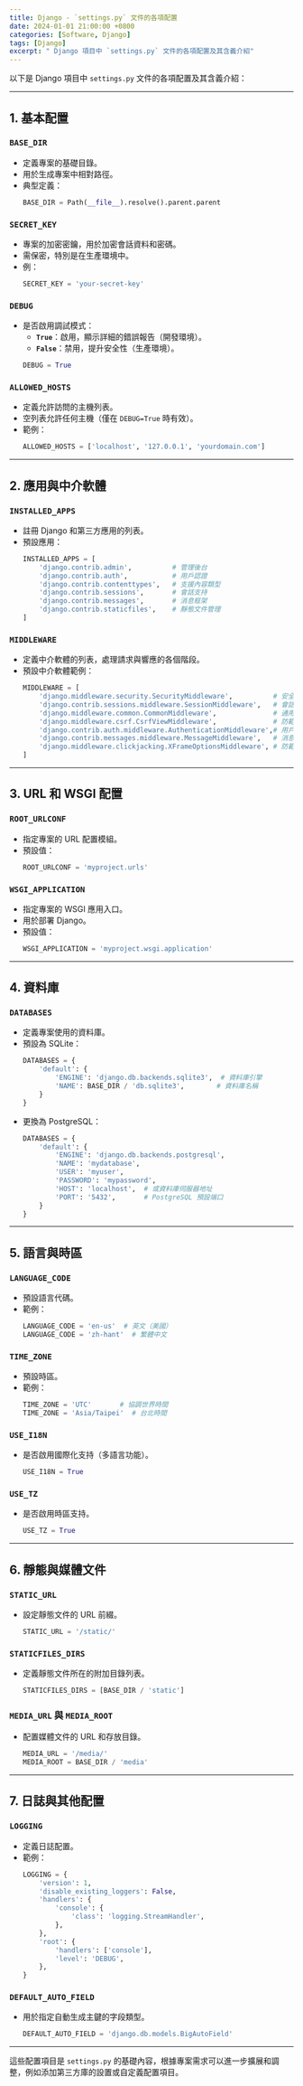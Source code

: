 ```yaml
---
title: Django - `settings.py` 文件的各項配置
date: 2024-01-01 21:00:00 +0800
categories: [Software, Django]
tags: [Django]
excerpt: " Django 項目中 `settings.py` 文件的各項配置及其含義介紹"
---
```


以下是 Django 項目中 `settings.py` 文件的各項配置及其含義介紹：

---

## **1. 基本配置**

### **`BASE_DIR`**

- 定義專案的基礎目錄。
- 用於生成專案中相對路徑。
- 典型定義：
  ```python
  BASE_DIR = Path(__file__).resolve().parent.parent
  ```

### **`SECRET_KEY`**

- 專案的加密密鑰，用於加密會話資料和密碼。
- 需保密，特別是在生產環境中。
- 例：
  ```python
  SECRET_KEY = 'your-secret-key'
  ```

### **`DEBUG`**

- 是否啟用調試模式：
  - **`True`**：啟用，顯示詳細的錯誤報告（開發環境）。
  - **`False`**：禁用，提升安全性（生產環境）。
  ```python
  DEBUG = True
  ```

### **`ALLOWED_HOSTS`**

- 定義允許訪問的主機列表。
- 空列表允許任何主機（僅在 `DEBUG=True` 時有效）。
- 範例：
  ```python
  ALLOWED_HOSTS = ['localhost', '127.0.0.1', 'yourdomain.com']
  ```

---

## **2. 應用與中介軟體**

### **`INSTALLED_APPS`**

- 註冊 Django 和第三方應用的列表。
- 預設應用：
  ```python
  INSTALLED_APPS = [
      'django.contrib.admin',          # 管理後台
      'django.contrib.auth',           # 用戶認證
      'django.contrib.contenttypes',   # 支援內容類型
      'django.contrib.sessions',       # 會話支持
      'django.contrib.messages',       # 消息框架
      'django.contrib.staticfiles',    # 靜態文件管理
  ]
  ```

### **`MIDDLEWARE`**

- 定義中介軟體的列表，處理請求與響應的各個階段。
- 預設中介軟體範例：
  ```python
  MIDDLEWARE = [
      'django.middleware.security.SecurityMiddleware',          # 安全相關
      'django.contrib.sessions.middleware.SessionMiddleware',   # 會話支持
      'django.middleware.common.CommonMiddleware',              # 通用功能
      'django.middleware.csrf.CsrfViewMiddleware',              # 防範 CSRF
      'django.contrib.auth.middleware.AuthenticationMiddleware',# 用戶認證
      'django.contrib.messages.middleware.MessageMiddleware',   # 消息框架
      'django.middleware.clickjacking.XFrameOptionsMiddleware', # 防範點擊劫持
  ]
  ```

---

## **3. URL 和 WSGI 配置**

### **`ROOT_URLCONF`**

- 指定專案的 URL 配置模組。
- 預設值：
  ```python
  ROOT_URLCONF = 'myproject.urls'
  ```

### **`WSGI_APPLICATION`**

- 指定專案的 WSGI 應用入口。
- 用於部署 Django。
- 預設值：
  ```python
  WSGI_APPLICATION = 'myproject.wsgi.application'
  ```

---

## **4. 資料庫**

### **`DATABASES`**

- 定義專案使用的資料庫。
- 預設為 SQLite：
  ```python
  DATABASES = {
      'default': {
          'ENGINE': 'django.db.backends.sqlite3',  # 資料庫引擎
          'NAME': BASE_DIR / 'db.sqlite3',        # 資料庫名稱
      }
  }
  ```
- 更換為 PostgreSQL：
  ```python
  DATABASES = {
      'default': {
          'ENGINE': 'django.db.backends.postgresql',
          'NAME': 'mydatabase',
          'USER': 'myuser',
          'PASSWORD': 'mypassword',
          'HOST': 'localhost',  # 或資料庫伺服器地址
          'PORT': '5432',       # PostgreSQL 預設端口
      }
  }
  ```

---

## **5. 語言與時區**

### **`LANGUAGE_CODE`**

- 預設語言代碼。
- 範例：
  ```python
  LANGUAGE_CODE = 'en-us'  # 英文（美國）
  LANGUAGE_CODE = 'zh-hant'  # 繁體中文
  ```

### **`TIME_ZONE`**

- 預設時區。
- 範例：
  ```python
  TIME_ZONE = 'UTC'       # 協調世界時間
  TIME_ZONE = 'Asia/Taipei'  # 台北時間
  ```

### **`USE_I18N`**

- 是否啟用國際化支持（多語言功能）。
  ```python
  USE_I18N = True
  ```

### **`USE_TZ`**

- 是否啟用時區支持。
  ```python
  USE_TZ = True
  ```

---

## **6. 靜態與媒體文件**

### **`STATIC_URL`**

- 設定靜態文件的 URL 前綴。
  ```python
  STATIC_URL = '/static/'
  ```

### **`STATICFILES_DIRS`**

- 定義靜態文件所在的附加目錄列表。
  ```python
  STATICFILES_DIRS = [BASE_DIR / 'static']
  ```

### **`MEDIA_URL` 與 `MEDIA_ROOT`**

- 配置媒體文件的 URL 和存放目錄。
  ```python
  MEDIA_URL = '/media/'
  MEDIA_ROOT = BASE_DIR / 'media'
  ```

---

## **7. 日誌與其他配置**

### **`LOGGING`**

- 定義日誌配置。
- 範例：
  ```python
  LOGGING = {
      'version': 1,
      'disable_existing_loggers': False,
      'handlers': {
          'console': {
              'class': 'logging.StreamHandler',
          },
      },
      'root': {
          'handlers': ['console'],
          'level': 'DEBUG',
      },
  }
  ```

### **`DEFAULT_AUTO_FIELD`**

- 用於指定自動生成主鍵的字段類型。
  ```python
  DEFAULT_AUTO_FIELD = 'django.db.models.BigAutoField'
  ```

---

這些配置項目是 `settings.py` 的基礎內容，根據專案需求可以進一步擴展和調整，例如添加第三方庫的設置或自定義配置項目。
